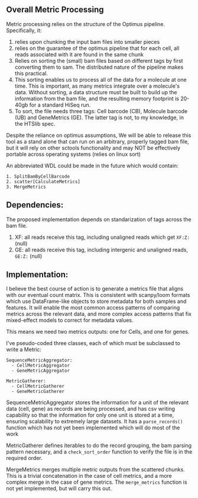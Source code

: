 ## Overall Metric Processing
Metric processing relies on the structure of the Optimus pipeline. Specifically, it:

1. relies upon chunking the input bam files into smaller pieces
2. relies on the guarantee of the optimus pipeline that for each cell, all reads associated with it
are found in the same chunk
3. Relies on sorting the (small) bam files based on different tags by first converting them to sam. 
The distributed nature of the pipeline makes this practical.
4. This sorting enables us to process all of the data for a molecule at one time. This is important, 
as many metrics integrate over a molecule's data. Without sorting, a data structure must be built to 
build up the information from the bam file, and the resulting memory footprint is 20-40gb for a 
standard HiSeq run.  
5. To sort, the file needs three tags: Cell barcode (CB), Molecule barcode (UB) and GeneMetrics (GE). The 
latter tag is not, to my knowledge, in the HTSlib spec. 

Despite the reliance on optimus assumptions, We will be able to release this tool as a stand alone 
that can run on an arbitrary, properly tagged bam file, but it will rely on other sctools 
functionality and may NOT be effectively portable across operating systems (relies on linux sort)

An abbreviated WDL could be made in the future which would contain: 

```
1. SplitBamByCellBarcode
2. scatter[CalculateMetrics]
3. MergeMetrics
```

## Dependencies:
The proposed implementation depends on standarization of tags across the bam file. 
1. XF: all reads receive this tag, including unaligned reads which get `XF:Z:` (null)
2. GE: all reads receive this tag, including intergenic and unaligned reads, `GE:Z:` (null)

## Implementation: 

I believe the best course of action is to generate a metrics file that aligns with our eventual 
count matrix. This is consistent with scanpy/loom formats which use DataFrame-like objects to store
metadata for both samples and features. It will enable the most common access patterns of comparing
metrics across the relevant data, and more complex access patterns that fix mixed-effect models to 
correct for metadata values. 

This means we need two metrics outputs: one for Cells, and one for genes. 

I've pseudo-coded three classes, each of which must be subclassed to write a Metric: 
```
SequenceMetricAggregator:
  - CellMetricAggregator
  - GeneMetricAggregator

MetricGatherer:
  - CellMetricGatherer
  - GeneMetricGatherer
```

SequenceMetricAggregator stores the information for a unit of the relevant data (cell, gene) as records are
being processed, and has csv writing capability so that the information for only one unit is stored
at a time, ensuring scalability to extremely large datasets. It has a `parse_records()` function 
which has not yet been implemented which will do most of the work

MetricGatherer defines iterables to do the record grouping, the bam parsing pattern necessary, 
and a `check_sort_order` function to verify the file is in the required order. 

MergeMetrics merges multiple metric outputs from the scattered chunks. This is a trivial 
concatenation in the case of cell metrics, and a more complex merge in the case of gene metrics. The
`merge_metrics` function is not yet implemented, but will carry this out. 


